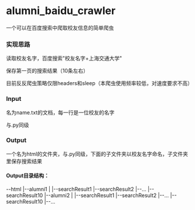 # alumni_baidu_crawler

一个可以在百度搜索中爬取校友信息的简单爬虫

### 实现思路

读取校友名字，百度搜索"校友名字+上海交通大学"

保存第一页的搜索结果（10条左右）

目前反反爬虫策略仅限headers和sleep（本爬虫使用频率较低，对速度要求不高）

### Input

名为name.txt的文档，每一行是一位校友的名字

与.py同级

### Output

一个名为html的文件夹，与.py同级，下面的子文件夹以校友名字命名，子文件夹里保存搜索结果

#### Output目录结构：
--html
 |--alumni1
   |
   |--searchResult1
   |--searchResult2
   |--...
   |--searchResult10
 |--alumni2
   |
   |--searchResult1
   |--searchResult2
   |--...
   |--searchResult10
 |--...
